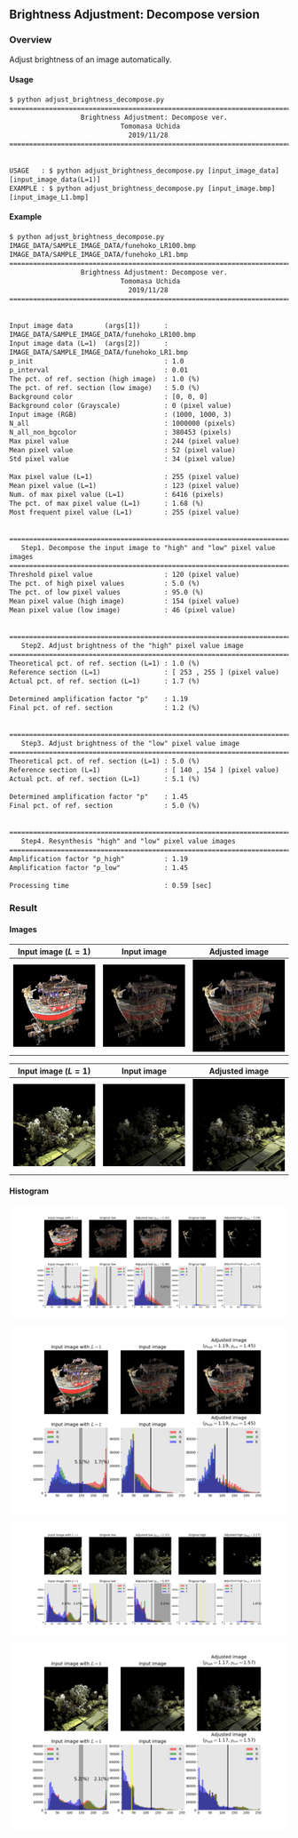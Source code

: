 ## Brightness Adjustment: Decompose version

### Overview
Adjust brightness of an image automatically.

#### Usage
```
$ python adjust_brightness_decompose.py
=============================================================================
                  Brightness Adjustment: Decompose ver.
                            Tomomasa Uchida
                              2019/11/28
=============================================================================


USAGE   : $ python adjust_brightness_decompose.py [input_image_data] [input_image_data(L=1)]
EXAMPLE : $ python adjust_brightness_decompose.py [input_image.bmp] [input_image_L1.bmp]
```

#### Example
```
$ python adjust_brightness_decompose.py IMAGE_DATA/SAMPLE_IMAGE_DATA/funehoko_LR100.bmp IMAGE_DATA/SAMPLE_IMAGE_DATA/funehoko_LR1.bmp 
=============================================================================
                  Brightness Adjustment: Decompose ver.
                            Tomomasa Uchida
                              2019/11/28
=============================================================================


Input image data        (args[1])      : IMAGE_DATA/SAMPLE_IMAGE_DATA/funehoko_LR100.bmp
Input image data (L=1)  (args[2])      : IMAGE_DATA/SAMPLE_IMAGE_DATA/funehoko_LR1.bmp
p_init                                 : 1.0
p_interval                             : 0.01
The pct. of ref. section (high image)  : 1.0 (%)
The pct. of ref. section (low image)   : 5.0 (%)
Background color                       : [0, 0, 0]
Background color (Grayscale)           : 0 (pixel value)
Input image (RGB)                      : (1000, 1000, 3)
N_all                                  : 1000000 (pixels)
N_all_non_bgcolor                      : 380453 (pixels)
Max pixel value                        : 244 (pixel value)
Mean pixel value                       : 52 (pixel value)
Std pixel value                        : 34 (pixel value)

Max pixel value (L=1)                  : 255 (pixel value)
Mean pixel value (L=1)                 : 123 (pixel value)
Num. of max pixel value (L=1)          : 6416 (pixels)
The pct. of max pixel value (L=1)      : 1.68 (%)
Most frequent pixel value (L=1)        : 255 (pixel value)


=============================================================================
   Step1. Decompose the input image to "high" and "low" pixel value images
=============================================================================
Threshold pixel value                  : 120 (pixel value)
The pct. of high pixel values          : 5.0 (%)
The pct. of low pixel values           : 95.0 (%)
Mean pixel value (high image)          : 154 (pixel value)
Mean pixel value (low image)           : 46 (pixel value)


=============================================================================
   Step2. Adjust brightness of the "high" pixel value image
=============================================================================
Theoretical pct. of ref. section (L=1) : 1.0 (%)
Reference section (L=1)                : [ 253 , 255 ] (pixel value)
Actual pct. of ref. section (L=1)      : 1.7 (%)

Determined amplification factor "p"    : 1.19
Final pct. of ref. section             : 1.2 (%)


=============================================================================
   Step3. Adjust brightness of the "low" pixel value image
=============================================================================
Theoretical pct. of ref. section (L=1) : 5.0 (%)
Reference section (L=1)                : [ 140 , 154 ] (pixel value)
Actual pct. of ref. section (L=1)      : 5.1 (%)

Determined amplification factor "p"    : 1.45
Final pct. of ref. section             : 5.0 (%)


=============================================================================
   Step4. Resynthesis "high" and "low" pixel value images
=============================================================================
Amplification factor "p_high"          : 1.19
Amplification factor "p_low"           : 1.45

Processing time                        : 0.59 [sec]
```

### Result

#### Images
|Input image ($L=1$)|Input image|Adjusted image|
|:-:|:-:|:-:|
|![](resources/funehoko/funehoko_LR1.bmp)|![](resources/funehoko/input.bmp)|![](resources/funehoko/adjusted_phigh1.19_plow1.45.bmp)|

|Input image ($L=1$)|Input image|Adjusted image|
|:-:|:-:|:-:|
|![](resources/borobu/bad_LR1.bmp)|![](resources/borobu/input.bmp)|![](resources/borobu/adjusted_phigh1.17_plow1.57.bmp)|

#### Histogram
![](resources/funehoko/fig_high_low_images.png)

![](resources/funehoko/fig_inputL1_input_adjusted_images.png)

![](resources/borobu/fig_high_low_images.png)

![](resources/borobu/fig_inputL1_input_adjusted_images.png)